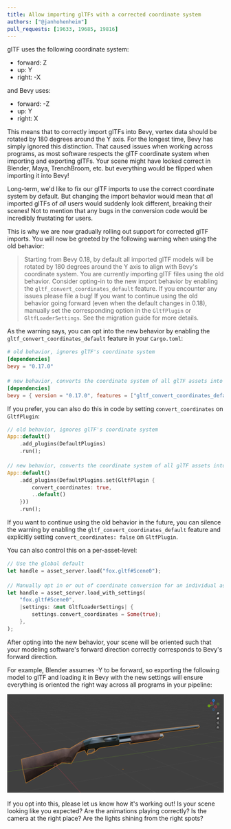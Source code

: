 ```yaml
---
title: Allow importing glTFs with a corrected coordinate system
authors: ["@janhohenheim"]
pull_requests: [19633, 19685, 19816]
---
```


glTF uses the following coordinate system:

- forward: Z
- up: Y
- right: -X

and Bevy uses:

- forward: -Z
- up: Y
- right: X

This means that to correctly import glTFs into Bevy, vertex data should be rotated by 180 degrees around the Y axis.
For the longest time, Bevy has simply ignored this distinction. That caused issues when working across programs, as most software respects the
glTF coordinate system when importing and exporting glTFs. Your scene might have looked correct in Blender, Maya, TrenchBroom, etc. but everything would be flipped when importing it into Bevy!

Long-term, we'd like to fix our glTF imports to use the correct coordinate system by default.
But changing the import behavior would mean that *all* imported glTFs of *all* users would suddenly look different, breaking their scenes!
Not to mention that any bugs in the conversion code would be incredibly frustating for users.

This is why we are now gradually rolling out support for corrected glTF imports. You will now be greeted by the following warning when using the old behavior:

> Starting from Bevy 0.18, by default all imported glTF models will be rotated by 180 degrees around the Y axis to align with Bevy's coordinate system.
> You are currently importing glTF files using the old behavior. Consider opting-in to the new import behavior by enabling the `gltf_convert_coordinates_default` feature.
> If you encounter any issues please file a bug!
> If you want to continue using the old behavior going forward (even when the default changes in 0.18), manually set the corresponding option in the `GltfPlugin` or `GltfLoaderSettings`.
> See the migration guide for more details.

As the warning says, you can opt into the new behavior by enabling the `gltf_convert_coordinates_default` feature in your `Cargo.toml`:

```toml
# old behavior, ignores glTF's coordinate system
[dependencies]
bevy = "0.17.0"

# new behavior, converts the coordinate system of all glTF assets into Bevy's coordinate system
[dependencies]
bevy = { version = "0.17.0", features = ["gltf_convert_coordinates_default"] }
```

If you prefer, you can also do this in code by setting `convert_coordinates` on `GltfPlugin`:

```rust
// old behavior, ignores glTF's coordinate system
App::default()
    .add_plugins(DefaultPlugins)
    .run();

// new behavior, converts the coordinate system of all glTF assets into Bevy's coordinate system
App::default()
    .add_plugins(DefaultPlugins.set(GltfPlugin {
        convert_coordinates: true,
        ..default()
    }))
    .run();
```

If you want to continue using the old behavior in the future, you can silence the warning by enabling the `gltf_convert_coordinates_default` feature
and explicitly setting `convert_coordinates: false` on `GltfPlugin`.

You can also control this on a per-asset-level:

```rust
// Use the global default
let handle = asset_server.load("fox.gltf#Scene0");

// Manually opt in or out of coordinate conversion for an individual asset
let handle = asset_server.load_with_settings(
    "fox.gltf#Scene0",
    |settings: &mut GltfLoaderSettings| {
        settings.convert_coordinates = Some(true);
    },
);
```

After opting into the new behavior, your scene will be oriented such that your modeling software's forward direction correctly corresponds to Bevy's forward direction.

For example, Blender assumes -Y to be forward, so exporting the following model to glTF and loading it in Bevy with the new settings will ensure everything is
oriented the right way across all programs in your pipeline:

<!-- TODO: Add png from PR description -->
![Blender Coordinate System](blender-coords.png)

If you opt into this, please let us know how it's working out! Is your scene looking like you expected? Are the animations playing correctly? Is the camera at the right place? Are the lights shining from the right spots?
